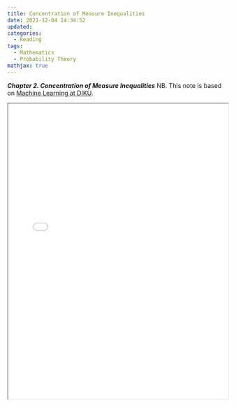 ```yaml
---
title: Concentration of Measure Inequalities
date: 2021-12-04 14:34:52
updated: 
categories:
  - Reading
tags:
  - Mathematics
  - Probability Theory
mathjax: true
---
```


<!--
post_link
phd/2020-04-12-Hexo-Troubles.md
phd/2021-01-02-Hexo-Problems.md

Configure, (Configurate,) Configuration
Declaimer:
  - Machine Learning
-->


***Chapter 2. Concentration of Measure Inequalities***
NB. This note is based on [Machine Learning at DIKU](https://sites.google.com/diku.edu/machine-learning-courses/ml).


<iframe src="/pdf/concentration.pdf" type="application/pdf" width="100%" height="677px"></iframe>

<!--
<embed></embed>
<embed>

data="/pdf/concentration.pdf" type="application/pdf" width="100%" height="677px">
-->

